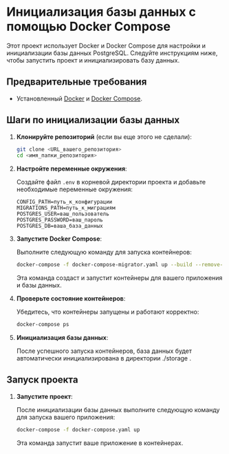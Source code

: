 # Инициализация базы данных с помощью Docker Compose

Этот проект использует Docker и Docker Compose для настройки и инициализации базы данных PostgreSQL. Следуйте инструкциям ниже, чтобы запустить проект и инициализировать базу данных.

## Предварительные требования

- Установленный [Docker](https://www.docker.com/get-started) и [Docker Compose](https://docs.docker.com/compose/).

## Шаги по инициализации базы данных

1. **Клонируйте репозиторий** (если вы еще этого не сделали):

   ```bash
   git clone <URL_вашего_репозитория>
   cd <имя_папки_репозитория>
   ```

2. **Настройте переменные окружения**:

   Создайте файл `.env` в корневой директории проекта и добавьте необходимые переменные окружения:

   ```env
   CONFIG_PATH=путь_к_конфигурации
   MIGRATIONS_PATH=путь_к_миграциям
   POSTGRES_USER=ваш_пользователь
   POSTGRES_PASSWORD=ваш_пароль
   POSTGRES_DB=ваша_база_данных
   ```

3. **Запустите Docker Compose**:

   Выполните следующую команду для запуска контейнеров:

   ```bash
   docker-compose -f docker-compose-migrator.yaml up --build --remove-orphans
   ```

   Эта команда создаст и запустит контейнеры для вашего приложения и базы данных.

4. **Проверьте состояние контейнеров**:

   Убедитесь, что контейнеры запущены и работают корректно:

   ```bash
   docker-compose ps
   ```

5. **Инициализация базы данных**:

   После успешного запуска контейнеров, база данных будет автоматически инициализирована в директории ./storage .

## Запуск проекта

1. **Запустите проект**:

   После инициализации базы данных выполните следующую команду для запуска вашего приложения:

   ```bash
   docker-compose -f docker-compose.yaml up
   ```

   Эта команда запустит ваше приложение в контейнерах.


